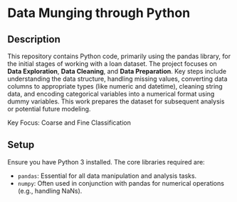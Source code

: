 # Data Munging through Python

## Description

This repository contains Python code, primarily using the pandas library, for the initial stages of working with a loan dataset. 
The project focuses on **Data Exploration**, **Data Cleaning**, and **Data Preparation**. Key steps include understanding the data structure, handling missing values, converting data columns to appropriate types (like numeric and datetime), cleaning string data, and encoding categorical variables into a numerical format using dummy variables. This work prepares the dataset for subsequent analysis or potential future modeling.

Key Focus: Coarse and Fine Classification 

## Setup

Ensure you have Python 3 installed. The core libraries required are:

- `pandas`: Essential for all data manipulation and analysis tasks.
- `numpy`: Often used in conjunction with pandas for numerical operations (e.g., handling NaNs).
